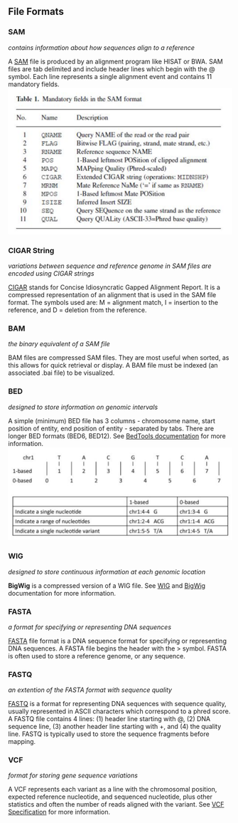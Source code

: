 ## File Formats

### SAM
_contains information about how sequences align to a reference_

A [SAM](https://samtools.github.io/hts-specs/SAMv1.pdf) file is produced by an alignment program like HISAT or BWA. SAM files are tab delimited and include header lines which begin with the @ symbol. Each line represents a single alignment event and contains 11 mandatory fields. 
![SAM image](/files/SAM.png)
### CIGAR String
_variations between sequence and reference genome in SAM files are encoded using CIGAR strings_

[CIGAR](https://www.drive5.com/usearch/manual/cigar.html) stands for Concise Idiosyncratic Gapped Alignment Report. It is a compressed representation of an alignment that is used in the SAM file format. The symbols used are: M = alignment match, I = insertion to the reference, and D = deletion from the reference.

### BAM
_the binary equivalent of a SAM file_

BAM files are compressed SAM files. They are most useful when sorted, as this allows for quick retrieval or display. A BAM file must be indexed (an associated .bai file) to be visualized. 

### BED
_designed to store information on genomic intervals_

A simple (minimum) BED file has 3 columns - chromosome name, start position of entity, end position of entity - separated by tabs. There are longer BED formats (BED6, BED12). See [BedTools documentation](https://bedtools.readthedocs.io/en/latest/content/general-usage.html) for more information.
![BED image](/files/0vs1based.png)
### WIG
_designed to store continuous information at each genomic location_

**BigWig** is a compressed version of a WIG file. See [WIG](http://genome.ucsc.edu/goldenpath/help/wiggle.html) and [BigWig](https://genome.ucsc.edu/goldenpath/help/bigWig.html) documentation for more information.

### FASTA
_a format for specifying or representing DNA sequences_

[FASTA](https://blast.ncbi.nlm.nih.gov/Blast.cgi?CMD=Web&PAGE_TYPE=BlastDocs&DOC_TYPE=BlastHelp) file format is a DNA sequence format for specifying or representing DNA sequences. A FASTA file begins the header with the  > symbol. FASTA is often used to store a reference genome, or any sequence.

### FASTQ
_an extention of the FASTA format with sequence quality_

[FASTQ](https://support.illumina.com/bulletins/2016/04/fastq-files-explained.html) is a format for representing DNA sequences with sequence quality, usually represented in ASCII characters which correspond to a phred score. A FASTQ file contains 4 lines: (1) header line starting with @, (2) DNA sequence line, (3) another header line starting with +, and (4) the quality line. FASTQ is typically used to store the sequence fragments before mapping.

### VCF
_format for storing gene sequence variations_

A VCF represents each variant as a line with the chromosomal position, expected reference nucleotide, and sequenced nucleotide, plus other statistics and often the number of reads aligned with the variant. See [VCF Specification](https://samtools.github.io/hts-specs/VCFv4.2.pdf) for more information. 
